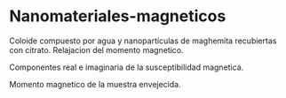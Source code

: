 # Nanomateriales-magneticos
Coloide compuesto por agua y nanopartículas de maghemita recubiertas con citrato.
Relajacion del momento magnetico.

Componentes real e imaginaria de la susceptibilidad magnetica.

Momento magnetico de la muestra envejecida.
